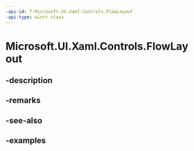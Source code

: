 ```yaml
---
-api-id: T:Microsoft.UI.Xaml.Controls.FlowLayout
-api-type: winrt class
---
```


<!-- Class syntax.
public class FlowLayout : VirtualizingLayoutBase, VirtualizingLayoutBase
-->

# Microsoft.UI.Xaml.Controls.FlowLayout

## -description

## -remarks

## -see-also

## -examples

